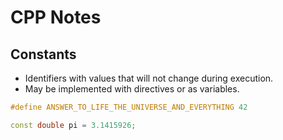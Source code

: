 # CPP Notes


## Constants

- Identifiers with values that will not change during execution.
- May be implemented with directives or as variables.

```cpp
#define ANSWER_TO_LIFE_THE_UNIVERSE_AND_EVERYTHING 42

const double pi = 3.1415926;
```
